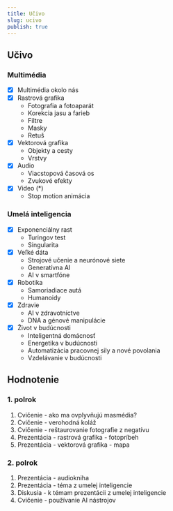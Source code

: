 ```yaml
---
title: Učivo
slug: ucivo
publish: true
---
```


## Učivo


### Multimédia

- [x] Multimédia okolo nás
- [x] Rastrová grafika
    - Fotografia a fotoaparát
    - Korekcia jasu a farieb
    - Filtre
    - Masky
    - Retuš
- [x] Vektorová grafika
    - Objekty a cesty
    - Vrstvy
- [x] Audio
    - Viacstopová časová os
    - Zvukové efekty
- [x] Video (*)
    - Stop motion animácia

### Umelá inteligencia

- [x] Exponenciálny rast
    - Turingov test
    - Singularita
- [x] Veľké dáta
    - Strojové učenie a neurónové siete
    - Generatívna AI
    - AI v smartfóne
- [x] Robotika
    - Samoriadiace autá
    - Humanoidy
- [x] Zdravie
    - AI v zdravotníctve
    - DNA a génové manipulácie
- [x] Život v budúcnosti
    - Inteligentná domácnosť
    - Energetika v budúcnosti
    - Automatizácia pracovnej sily a nové povolania
    - Vzdelávanie v budúcnosti

## Hodnotenie

### 1. polrok

1. Cvičenie - ako ma ovplyvňujú masmédia?
2. Cvičenie - verohodná koláž
3. Cvičenie - reštaurovanie fotografie z negatívu
4. Prezentácia - rastrová grafika - fotopríbeh
5. Prezentácia - vektorová grafika - mapa

### 2. polrok

1. Prezentácia - audiokniha
2. Prezentácia - téma z umelej inteligencie
3. Diskusia - k témam prezentácii z umelej inteligencie
4. Cvičenie - používanie AI nástrojov
